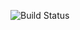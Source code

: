 ![Build Status](https://https://github.com/olga-supranovich/api_homework_8.1/actions/workflows/CI/badge.svg)
